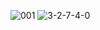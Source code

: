 ![001]
![3-2-7-4-0]

[001]:../../../Guide-2.0-Linguine-/blob/master/Use-Guide/images/user-portal/2-1-0.png

[3-2-7-4-0]:../../Guide-2.0-Linguine-/blob/master/Use-Guide/images/user-portal/3-2-7-4-0.png
